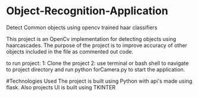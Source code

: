 # Object-Recognition-Application
Detect Common objects using opencv trained haar classifiers

This project is an OpenCv implementation for detecting objects using haarcascades.
The purpose of the project is to improve accuracy of other objects included in the file
as commented out code.

to run project:
1: Clone the project
2: use terminal or bash shell to navigate to project directory and run python forCamera.py to start the application.

#Technologies Used
  The project is built using Python with api's made using flask.
  Also projects UI is built using TKINTER
